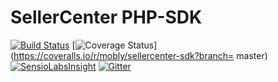 # SellerCenter PHP-SDK

[![Build Status](https://travis-ci.org/mobly/sellercenter-sdk.png?branch=master)](https://travis-ci.org/mobly/sellercenter-sdk)
[![Coverage Status](https://coveralls.io/repos/mobly/sellercenter-sdk/badge.png?branch=master)](https://coveralls.io/r/mobly/sellercenter-sdk?branch= master)
[![SensioLabsInsight](https://insight.sensiolabs.com/projects/545bfeef-8f19-41c7-b807-28dfd15c394b/mini.png)](https://insight.sensiolabs.com/projects/545bfeef-8f19-41c7-b807-28dfd15c394b)
[![Gitter](https://badges.gitter.im/Join%20Chat.svg)](https://gitter.im/mobly/sellercenter-sdk?utm_source=badge&utm_medium=badge&utm_campaign=pr-badge&utm_content=badge)
